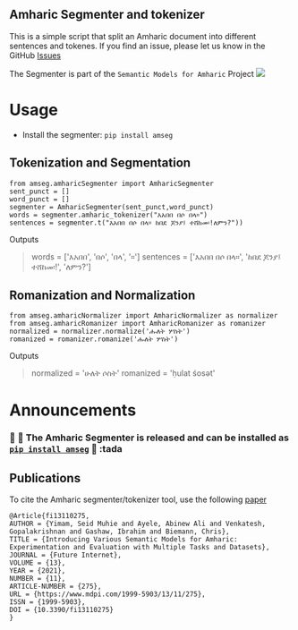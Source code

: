 ## Amharic Segmenter and tokenizer

This is a simple script that split an Amharic document into different sentences and tokenes.
If you find an issue, please let us know in the GitHub [Issues](https://github.com/uhh-lt/amharicprocessor/issues)

The Segmenter is part of the `Semantic Models for Amharic` Project
 [![](https://github.com/uhh-lt/amharicmodels/raw/master/logo.png)](https://github.com/uhh-lt/amharicmodels/)
 
 # Usage
 * Install the segmenter: `pip install amseg`
 
 ## Tokenization and Segmentation
  
 ```
from amseg.amharicSegmenter import AmharicSegmenter
sent_punct = []
word_punct = []
segmenter = AmharicSegmenter(sent_punct,word_punct)
words = segmenter.amharic_tokenizer("እአበበ በሶ በላ።")
sentences = segmenter.t("እአበበ በሶ በላ። ከበደ ጆንያ፤ ተሸከመ፡!ለምን?"))
  ```
  Outputs

  > words = ['እአበበ', 'በሶ', 'በላ', '።']
  > sentences = ['እአበበ በሶ በላ።', 'ከበደ ጆንያ፤ ተሸከመ፡!', 'ለምን?']

  ## Romanization and Normalization

  ```
from amseg.amharicNormalizer import AmharicNormalizer as normalizer
from amseg.amharicRomanizer import AmharicRomanizer as romanizer
normalized = normalizer.normalize('ሑለት ሦስት')
romanized = romanizer.romanize('ሑለት ሦስት')
```

Outputs
> normalized = 'ሁለት ሶስት'
> romanized = 'ḥulat śosət'


# Announcements 

### :tada: :tada:  The Amharic Segmenter is released and can be installed as [`pip install amseg`](https://pypi.org/project/amseg/) :tada: :tada 

## Publications

To cite the Amharic segmenter/tokenizer tool, use the following [paper](https://www.mdpi.com/1999-5903/13/11/275)

```
@Article{fi13110275,
AUTHOR = {Yimam, Seid Muhie and Ayele, Abinew Ali and Venkatesh, Gopalakrishnan and Gashaw, Ibrahim and Biemann, Chris},
TITLE = {Introducing Various Semantic Models for Amharic: Experimentation and Evaluation with Multiple Tasks and Datasets},
JOURNAL = {Future Internet},
VOLUME = {13},
YEAR = {2021},
NUMBER = {11},
ARTICLE-NUMBER = {275},
URL = {https://www.mdpi.com/1999-5903/13/11/275},
ISSN = {1999-5903},
DOI = {10.3390/fi13110275}
}

```
